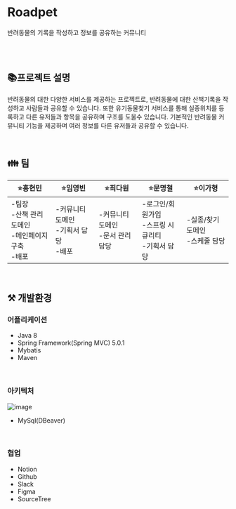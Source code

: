 # Roadpet
반려동물의 기록을 작성하고 정보를 공유하는 커뮤니티


<br><br>

## 📚프로젝트 설명 
반려동물의 대한 다양한 서비스를 제공하는 프로젝트로, 반려동물에 대한 산책기록을 작성하고 사람들과 공유할 수 있습니다.
또한 유기동물찾기 서비스를 통해 실종위치를 등록하고 다른 유저들과 항목을 공유하며 구조를 도울수 있습니다.
기본적인 반려동물 커뮤니티 기능을 제공하며 여러 정보를 다른 유저들과 공유할 수 있습니다.

<br>

## 👪 팀

|⭐홍현민|⭐임영빈|⭐최다원|⭐문명철|⭐이가형|
|------|-----|-----|-----|-----|
|-팀장<br> -산책 관리 도메인<br> -메인페이지 구축<br> -배포<br> |-커뮤니티 도메인<br> -기획서 담당<br> -배포<br>|-커뮤니티 도메인<br> -문서 관리 담당|-로그인/회원가입<br> -스프링 시큐리티<br> -기획서 담당<br>|-실종/찾기 도메인<br> -스케줄 담당|


<br>

## ⚒ 개발환경

### 어플리케이션
- Java 8
- Spring Framework(Spring MVC) 5.0.1
- Mybatis
- Maven

<br>

### 아키텍처
![image](https://github.com/HungryHyunmin/roadpet-Spring/assets/139208998/0b837723-20ef-47cd-80a9-89aa3fc63e52)

- MySql(DBeaver)

<br>

### 협업
- Notion
- Github
- Slack
- Figma
- SourceTree
